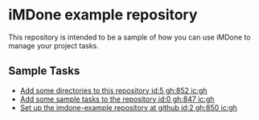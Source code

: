 iMDone example repository
====
This repository is intended to be a sample of how you can use iMDone to manage your project tasks.

Sample Tasks
----
- [Add some directories to this repository id:5 gh:852 ic:gh](#TODO:)
- [Add some sample tasks to the repository id:0 gh:847 ic:gh](#TODO:)
- [Set up the imdone-example repository at github id:2 gh:850 ic:gh](#DONE:)
